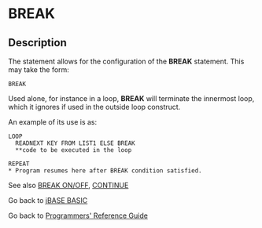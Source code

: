 # BREAK

<PageHeader />

## Description

The statement allows for the configuration of the **BREAK** statement. This may take the form:

```
BREAK
```

Used alone, for instance in a loop, **BREAK** will terminate the innermost loop, which it ignores if used in the outside loop construct.

An example of its use is as:

```
LOOP
  READNEXT KEY FROM LIST1 ELSE BREAK
  **code to be executed in the loop

REPEAT
* Program resumes here after BREAK condition satisfied.
```

See also [BREAK ON/OFF](./../break-on&off), [CONTINUE](./../continue)

Go back to [jBASE BASIC](./../README.md)

Go back to [Programmers' Reference Guide](./../../reference-guides/jbc/README.md)

  
<PageFooter />
